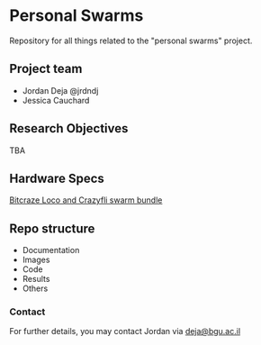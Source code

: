 # Personal Swarms
Repository for all things related to the "personal swarms" project. 

## Project team
 - Jordan Deja @jrdndj
 - Jessica Cauchard

## Research Objectives
TBA

## Hardware Specs
[Bitcraze Loco and Crazyfli swarm bundle](https://store.bitcraze.io/collections/bundles/products/the-swarm-bundle?variant=19631617409111)

## Repo structure
 - Documentation
 - Images
 - Code
 - Results
 - Others

### Contact
For further details, you may contact Jordan via [deja@bgu.ac.il](mailto:deja@bgu.ac.il)
